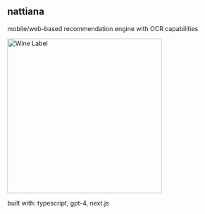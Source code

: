 ## nattiana

mobile/web-based recommendation engine with OCR capabilities

<img src="https://i.imgur.com/VcQno7v.jpeg" alt="Wine Label" width="350">

built with: typescript, gpt-4, next.js
